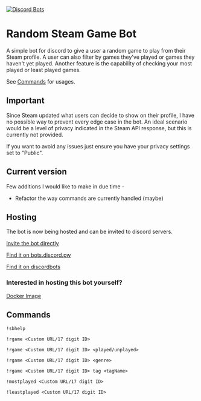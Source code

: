 [![Discord Bots](https://discordbots.org/api/widget/status/348109452043485185.svg)](https://discordbots.org/bot/348109452043485185)

# Random Steam Game Bot #
A simple bot for discord to give a user a random game to play from their Steam profile. A user can also filter by games they've played or games they haven't yet played. Another feature is the capability of checking your most played or least played games.

See [Commands](#commands) for usages.

## Important ##
Since Steam updated what users can decide to show on their profile, I have no possible way to prevent every edge case in the bot. An ideal scenario would be a level of privacy indicated in the Steam API response, but this is currently not provided.

If you want to avoid any issues just ensure you have your privacy settings set to "Public".

## Current version ## 
Few additions I would like to make in due time -

- Refactor the way commands are currently handled (maybe)

## Hosting ##

The bot is now being hosted and can be invited to discord servers.

[Invite the bot directly](https://discordapp.com/oauth2/authorize?client_id=348109452043485185&permissions=67324928&scope=bot
)

[Find it on bots.discord.pw](https://bots.discord.pw/bots/348109452043485185)

[Find it on discordbots](https://discordbots.org/bot/348109452043485185)

### Interested in hosting this bot yourself? ###

[Docker Image](https://hub.docker.com/r/xufoo/randsteamgamebot/)

## Commands ##

```
!sbhelp

!rgame <Custom URL/17 digit ID>

!rgame <Custom URL/17 digit ID> <played/unplayed>

!rgame <Custom URL/17 digit ID> <genre>

!rgame <Custom URL/17 digit ID> tag <tagName>

!mostplayed <Custom URL/17 digit ID>

!leastplayed <Custom URL/17 digit ID>
```
